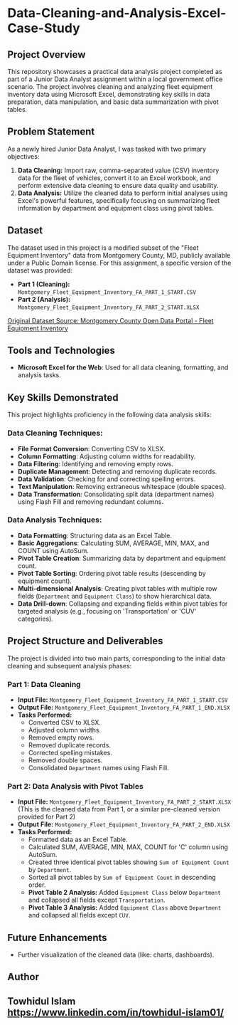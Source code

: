 # Data-Cleaning-and-Analysis-Excel-Case-Study
## Project Overview

This repository showcases a practical data analysis project completed as part of a Junior Data Analyst assignment within a local government office scenario. The project involves cleaning and analyzing fleet equipment inventory data using Microsoft Excel, demonstrating key skills in data preparation, data manipulation, and basic data summarization with pivot tables.

## Problem Statement

As a newly hired Junior Data Analyst, I was tasked with two primary objectives:

1.  **Data Cleaning:** Import raw, comma-separated value (CSV) inventory data for the fleet of vehicles, convert it to an Excel workbook, and perform extensive data cleaning to ensure data quality and usability.
2.  **Data Analysis:** Utilize the cleaned data to perform initial analyses using Excel's powerful features, specifically focusing on summarizing fleet information by department and equipment class using pivot tables.

## Dataset

The dataset used in this project is a modified subset of the "Fleet Equipment Inventory" data from Montgomery County, MD, publicly available under a Public Domain license. For this assignment, a specific version of the dataset was provided:

* **Part 1 (Cleaning):** `Montgomery_Fleet_Equipment_Inventory_FA_PART_1_START.CSV`
* **Part 2 (Analysis):** `Montgomery_Fleet_Equipment_Inventory_FA_PART_2_START.XLSX`

[Original Dataset Source: Montgomery County Open Data Portal - Fleet Equipment Inventory](https://data.montgomerycountymd.gov/Government/Fleet-Equipment-Inventory/93vc-wpdr)

## Tools and Technologies

* **Microsoft Excel for the Web**: Used for all data cleaning, formatting, and analysis tasks.

## Key Skills Demonstrated

This project highlights proficiency in the following data analysis skills:

### Data Cleaning Techniques:

* **File Format Conversion**: Converting CSV to XLSX.
* **Column Formatting**: Adjusting column widths for readability.
* **Data Filtering**: Identifying and removing empty rows.
* **Duplicate Management**: Detecting and removing duplicate records.
* **Data Validation**: Checking for and correcting spelling errors.
* **Text Manipulation**: Removing extraneous whitespace (double spaces).
* **Data Transformation**: Consolidating split data (department names) using Flash Fill and removing redundant columns.

### Data Analysis Techniques:

* **Data Formatting**: Structuring data as an Excel Table.
* **Basic Aggregations**: Calculating SUM, AVERAGE, MIN, MAX, and COUNT using AutoSum.
* **Pivot Table Creation**: Summarizing data by department and equipment count.
* **Pivot Table Sorting**: Ordering pivot table results (descending by equipment count).
* **Multi-dimensional Analysis**: Creating pivot tables with multiple row fields (`Department` and `Equipment Class`) to show hierarchical data.
* **Data Drill-down**: Collapsing and expanding fields within pivot tables for targeted analysis (e.g., focusing on 'Transportation' or 'CUV' categories).

## Project Structure and Deliverables

The project is divided into two main parts, corresponding to the initial data cleaning and subsequent analysis phases:

### Part 1: Data Cleaning

* **Input File:** `Montgomery_Fleet_Equipment_Inventory_FA_PART_1_START.CSV`
* **Output File:** `Montgomery_Fleet_Equipment_Inventory_FA_PART_1_END.XLSX`
* **Tasks Performed:**
    * Converted CSV to XLSX.
    * Adjusted column widths.
    * Removed empty rows.
    * Removed duplicate records.
    * Corrected spelling mistakes.
    * Removed double spaces.
    * Consolidated `Department` names using Flash Fill.

### Part 2: Data Analysis with Pivot Tables

* **Input File:** `Montgomery_Fleet_Equipment_Inventory_FA_PART_2_START.XLSX` (This is the cleaned data from Part 1, or a similar pre-cleaned version provided for Part 2)
* **Output File:** `Montgomery_Fleet_Equipment_Inventory_FA_PART_2_END.XLSX`
* **Tasks Performed:**
    * Formatted data as an Excel Table.
    * Calculated SUM, AVERAGE, MIN, MAX, COUNT for 'C' column using AutoSum.
    * Created three identical pivot tables showing `Sum of Equipment Count` by `Department`.
    * Sorted all pivot tables by `Sum of Equipment Count` in descending order.
    * **Pivot Table 2 Analysis:** Added `Equipment Class` below `Department` and collapsed all fields except `Transportation`.
    * **Pivot Table 3 Analysis:** Added `Equipment Class` above `Department` and collapsed all fields except `CUV`.

## Future Enhancements

* Further visualization of the cleaned data (like: charts, dashboards).

## Author

**Towhidul Islam**
https://www.linkedin.com/in/towhidul-islam01/
---
